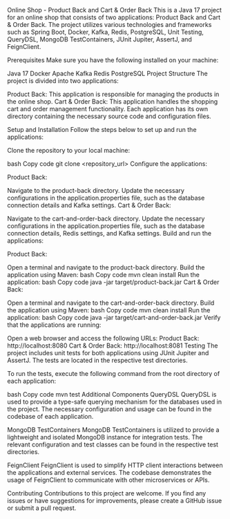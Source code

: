 Online Shop - Product Back and Cart & Order Back
This is a Java 17 project for an online shop that consists of two applications: Product Back and Cart & Order Back. The project utilizes various technologies and frameworks such as Spring Boot, Docker, Kafka, Redis, PostgreSQL, Unit Testing, QueryDSL, MongoDB TestContainers, JUnit Jupiter, AssertJ, and FeignClient.

Prerequisites
Make sure you have the following installed on your machine:

Java 17
Docker
Apache Kafka
Redis
PostgreSQL
Project Structure
The project is divided into two applications:

Product Back: This application is responsible for managing the products in the online shop.
Cart & Order Back: This application handles the shopping cart and order management functionality.
Each application has its own directory containing the necessary source code and configuration files.

Setup and Installation
Follow the steps below to set up and run the applications:

Clone the repository to your local machine:

bash
Copy code
git clone <repository_url>
Configure the applications:

Product Back:

Navigate to the product-back directory.
Update the necessary configurations in the application.properties file, such as the database connection details and Kafka settings.
Cart & Order Back:

Navigate to the cart-and-order-back directory.
Update the necessary configurations in the application.properties file, such as the database connection details, Redis settings, and Kafka settings.
Build and run the applications:

Product Back:

Open a terminal and navigate to the product-back directory.
Build the application using Maven:
bash
Copy code
mvn clean install
Run the application:
bash
Copy code
java -jar target/product-back.jar
Cart & Order Back:

Open a terminal and navigate to the cart-and-order-back directory.
Build the application using Maven:
bash
Copy code
mvn clean install
Run the application:
bash
Copy code
java -jar target/cart-and-order-back.jar
Verify that the applications are running:

Open a web browser and access the following URLs:
Product Back: http://localhost:8080
Cart & Order Back: http://localhost:8081
Testing
The project includes unit tests for both applications using JUnit Jupiter and AssertJ. The tests are located in the respective test directories.

To run the tests, execute the following command from the root directory of each application:

bash
Copy code
mvn test
Additional Components
QueryDSL
QueryDSL is used to provide a type-safe querying mechanism for the databases used in the project. The necessary configuration and usage can be found in the codebase of each application.

MongoDB TestContainers
MongoDB TestContainers is utilized to provide a lightweight and isolated MongoDB instance for integration tests. The relevant configuration and test classes can be found in the respective test directories.

FeignClient
FeignClient is used to simplify HTTP client interactions between the applications and external services. The codebase demonstrates the usage of FeignClient to communicate with other microservices or APIs.

Contributing
Contributions to this project are welcome. If you find any issues or have suggestions for improvements, please create a GitHub issue or submit a pull request.